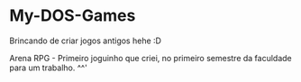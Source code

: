 # My-DOS-Games

Brincando de criar jogos antigos hehe :D

Arena RPG - Primeiro joguinho que criei, no primeiro semestre da faculdade para um trabalho. ^^'
